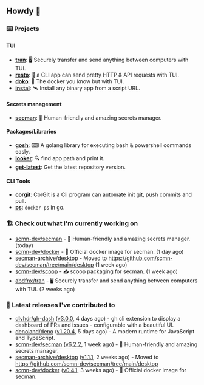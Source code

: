 ## Howdy 👋

### ⌨️ Projects

#### TUI

- [**tran**](https://github.com/abdfnx/tran): 🖥 Securely transfer and send anything between computers with TUI.
- [**resto**](https://github.com/abdfnx/resto): 🔗 a CLI app can send pretty HTTP & API requests with TUI.
- [**doko**](https://github.com/abdfnx/doko): 🐳 The docker you know but with TUI.
- [**instal**](https://github.com/abdfnx/instal): 🛰️ Install any binary app from a script URL.

#### Secrets management

- [**secman**](https://github.com/scmn-dev/secman): 👊 Human-friendly and amazing secrets manager.

#### Packages/Libraries

- [**gosh**](https://github.com/abdfnx/gosh): ⌨ A golang library for executing bash & powershell commands easly.
- [**looker**](https://github.com/abdfnx/looker): 🔍 find app path and print it.
- [**get-latest**](https://github.com/scmn-dev/get-latest): Get the latest repository version.

#### CLI Tools

- [**corgit**](https://github.com/abdfnx/corgit): CorGit is a Cli program can automate init git, push commits and pull.
- [**ps**](https://github.com/scmn-dev/ps): `docker ps` in go.

### 🏗️ Check out what I'm currently working on


- [scmn-dev/secman](https://github.com/scmn-dev/secman) - 👊 Human-friendly and amazing secrets manager. (today)
- [scmn-dev/docker](https://github.com/scmn-dev/docker) - 🐳 Official docker image for secman. (1 day ago)
- [secman-archive/desktop](https://github.com/secman-archive/desktop) - Moved to https://github.com/scmn-dev/secman/tree/main/desktop (1 week ago)
- [scmn-dev/scoop](https://github.com/scmn-dev/scoop) - 📥 scoop packaging for secman. (1 week ago)
- [abdfnx/tran](https://github.com/abdfnx/tran) - 🖥 Securely transfer and send anything between computers with TUI. (2 weeks ago)

### 🔭 Latest releases I've contributed to

- [dlvhdr/gh-dash](https://github.com/dlvhdr/gh-dash) ([v3.0.0](https://github.com/dlvhdr/gh-dash/releases/tag/v3.0.0), 4 days ago) - gh cli extension to display a dashboard of PRs and issues - configurable with a beautiful UI.
- [denoland/deno](https://github.com/denoland/deno) ([v1.20.4](https://github.com/denoland/deno/releases/tag/v1.20.4), 5 days ago) - A modern runtime for JavaScript and TypeScript.
- [scmn-dev/secman](https://github.com/scmn-dev/secman) ([v6.2.2](https://github.com/scmn-dev/secman/releases/tag/v6.2.2), 1 week ago) - 👊 Human-friendly and amazing secrets manager.
- [secman-archive/desktop](https://github.com/secman-archive/desktop) ([v1.1.1](https://github.com/secman-archive/desktop/releases/tag/v1.1.1), 2 weeks ago) - Moved to https://github.com/scmn-dev/secman/tree/main/desktop
- [scmn-dev/docker](https://github.com/scmn-dev/docker) ([v0.4.1](https://github.com/scmn-dev/docker/releases/tag/v0.4.1), 3 weeks ago) - 🐳 Official docker image for secman.
